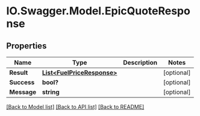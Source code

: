 # IO.Swagger.Model.EpicQuoteResponse
## Properties

Name | Type | Description | Notes
------------ | ------------- | ------------- | -------------
**Result** | [**List&lt;FuelPriceResponse&gt;**](FuelPriceResponse.md) |  | [optional] 
**Success** | **bool?** |  | [optional] 
**Message** | **string** |  | [optional] 

[[Back to Model list]](../README.md#documentation-for-models) [[Back to API list]](../README.md#documentation-for-api-endpoints) [[Back to README]](../README.md)

